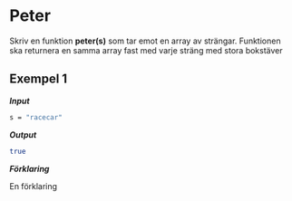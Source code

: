 # Peter

Skriv en funktion **peter(s)** som tar emot en array av strängar. Funktionen ska returnera en samma array fast med varje sträng med stora bokstäver
      
## Exempel 1

**_Input_**

```bash
s = "racecar"
```

**_Output_**

```bash
true
```

**_Förklaring_**

En förklaring
  
